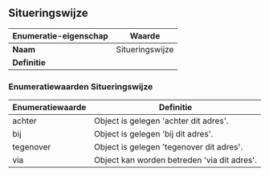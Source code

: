 ﻿## Situeringswijze
| **Enumeratie-eigenschap** | **Waarde** |
| ---- | ---- |
| **Naam** | Situeringswijze |
| **Definitie** |  |
### Enumeratiewaarden Situeringswijze
| **Enumeratiewaarde** | **Definitie** |
| ---- | ---- |
| achter | Object is gelegen 'achter dit adres'. |
| bij | Object is gelegen 'bij dit adres'.<br /> |
| tegenover | Object is gelegen 'tegenover dit adres'.<br /> |
| via | Object kan worden betreden 'via dit adres'.<br /> |
